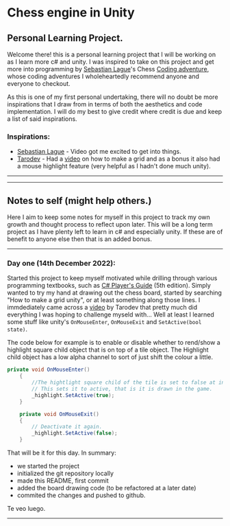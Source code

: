 # Chess engine in Unity 
## Personal Learning Project.
Welcome there! this is a personal learning project that I will be working on as I learn more c# and unity. I was inspired to take on this project and get more into programming by [Sebastian Lague](https://twitter.com/SebastianLague?ref_src=twsrc%5Egoogle%7Ctwcamp%5Eserp%7Ctwgr%5Eauthor)'s Chess [Coding adventure](https://www.youtube.com/watch?v=U4ogK0MIzqk&ab_channel=SebastianLague), whose coding adventures I wholeheartedly recommend anyone and everyone to checkout.

As this is one of my first personal undertaking, there will no doubt be more inspirations that I draw from in terms of both the aesthetics and code implementation. I will do my best to give credit where credit is due and keep a list of said inspirations.

### Inspirations:


- [Sebastian Lague](https://www.youtube.com/watch?v=kkAjpQAM-jE&ab_channel=Tarodev) - Video got me excited to get into things.
- [Tarodev](https://www.youtube.com/@Tarodev) - Had a [video](https://www.youtube.com/watch?v=kkAjpQAM-jE&ab_channel=Tarodev) on how to make a grid and as a bonus it also had a mouse highlight feature (very helpful as I hadn't done much unity).

---

---

## Notes to self (might help others.)

Here I aim to keep some notes for myself in this project to track my own growth and thought process to reflect upon later. This will be a long term project as I have plenty left to learn in c# and especially unity. If these are of benefit to anyone else then that is an added bonus.

---

### Day one (14th December 2022):
Started this project to keep myself motivated while drilling through various programming textbooks, such as [C# Player's Guide](https://csharpplayersguide.com/) (5th edition). Simply wanted to try my hand at drawing out the chess board, started by searching "How to make a grid unity", or at least something along those lines. I immdediately came across a [video](https://www.youtube.com/watch?v=kkAjpQAM-jE&ab_channel=Tarodev) by Tarodev that pretty much did everything I was hoping to challenge myseld with... Well at least I learned some stuff like unity's `OnMouseEnter`, `OnMouseExit` and `SetActive(bool state)`.

The code below for example is to enable or disable whether to rend/show a highlight square child object that is on top of a tile object. The Highlight child object has a low alpha channel to sort of just shift the colour a little.
```cs
private void OnMouseEnter()
    {
        //The hightlight square child of the tile is set to false at instanciation.
        // This sets it to active, that is it is drawn in the game.
        _highlight.SetActive(true);
    }

    private void OnMouseExit()
    {
        // Deactivate it again.
        _highlight.SetActive(false);
    }
```

That will be it for this day. In summary:
- we started the project
- initialized the git repository locally
- made this README, first commit 
- added the board drawing code (to be refactored at a later date)
- commited the changes and pushed to github.

Te veo luego. 

---
